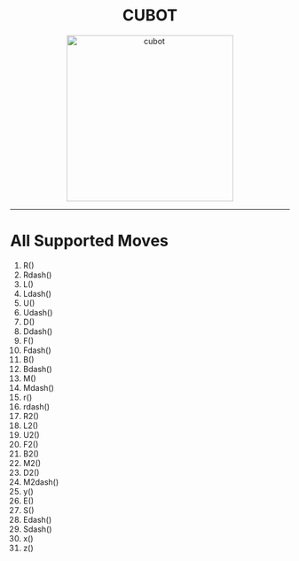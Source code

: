 
<h1 align="center">CUBOT</h1>

<p align="center">
  <img width="300" src="https://cdn.discordapp.com/attachments/812010624301269012/846043080104607744/output-onlinepngtools.png" alt="cubot">
</p>
<hr> 



# All Supported Moves

1. R() 
2. Rdash() 
3. L() 
4. Ldash() 
5. U() 
6. Udash()
7. D()
8. Ddash()
9. F()
10. Fdash()
11. B()
12. Bdash()
13. M()
14. Mdash()
15. r()
16. rdash()
17. R2()
18. L2()
19. U2() 
20. F2()
21. B2()
22. M2()
23. D2()
24. M2dash()
25. y()
26. E()
27. S()
28. Edash() 
29. Sdash() 
30. x()
31. z() 

     
